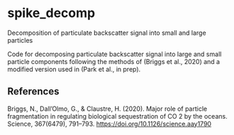 # spike_decomp
Decomposition of particulate backscatter signal into small and large particles

Code for decomposing particulate backscatter signal into large and small particle components following the methods of (Briggs et al., 2020) and a modified version used in (Park et al., in prep).

## References
Briggs, N., Dall’Olmo, G., & Claustre, H. (2020). Major role of particle fragmentation in regulating biological sequestration of CO 2 by the oceans. Science, 367(6479), 791–793. https://doi.org/10.1126/science.aay1790
